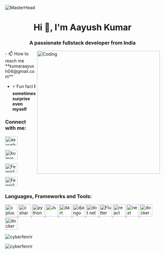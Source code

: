 ![MasterHead](https://www.charpeni.com/static/images/arrow-functions-in-class-properties-might-not-be-as-great-as-we-think/banner.gif)
<h1 align="center">Hi 👋, I'm Aayush Kumar</h1>
<h3 align="center">A passionate fullstack developer from India</h3>
<img align="right"alt="Coding"width="400"src="https://i.pinimg.com/originals/0b/8f/72/0b8f72501d1f843a1ddf67784a6e26f9.gif">
- 📫 How to reach me **kumaraayush04@gmail.com**

- ⚡ Fun fact **I sometimes surprise even myself**

<h3 align="left">Connect with me:</h3>
<p align="left">
<a href="https://www.linkedin.com/in/aayush-kumar-630ab11a7/" target="blank"><img align="center" src="https://raw.githubusercontent.com/rahuldkjain/github-profile-readme-generator/master/src/images/icons/Social/linked-in-alt.svg" alt="aayush kumar" height="30" width="40" /></a>

<a href="https://www.instagram.com/kumar_aayush_04/" target="blank"><img align="center" src="https://raw.githubusercontent.com/rahuldkjain/github-profile-readme-generator/master/src/images/icons/Social/instagram.svg" alt="kumar_aayush_04" height="30" width="40" /></a>

<a href="https://leetcode.com/Fenrir101/" target="blank"><img align="center" src="https://upload.wikimedia.org/wikipedia/commons/1/19/LeetCode_logo_black.png" alt="Fenrir101" height="30" width="40" /></a>
</p>

<a href="https://medium.com/@kumar.aayush04" target="blank"><img align="center" src="https://miro.medium.com/v2/resize:fit:1400/1*psYl0y9DUzZWtHzFJLIvTw.png" alt="Fenrir101" height="30" width="40" /></a>
</p>

<h3 align="left">Languages, Frameworks and Tools:</h3>
<p align="left"> 
<a href="https://www.cprogramming.com/" target="_blank" rel="noreferrer"> <img src="https://upload.wikimedia.org/wikipedia/commons/1/18/ISO_C%2B%2B_Logo.svg" alt="c plus plus" width="40" height="40"/> </a> <a href="https://www.w3schools.com/cs/index.php" target="_blank" rel="noreferrer"> <img src="https://upload.wikimedia.org/wikipedia/commons/4/4f/Csharp_Logo.png" alt="c sharp" width="40" height="40"/> </a> <a href="https://www.w3schools.com/python/default.asp" target="_blank" rel="noreferrer"> <img src="https://upload.wikimedia.org/wikipedia/commons/c/c3/Python-logo-notext.svg" alt="python" width="40" height="40"/></a><a href="https://www.w3schools.com/js/default.asp" target="_blank" rel="noreferrer"> <img src="https://upload.wikimedia.org/wikipedia/commons/6/6a/JavaScript-logo.png" alt="Js" width="40" height="40"/> </a><a href="https://dart.dev/" target="_blank" rel="noreferrer"> <img src="https://upload.wikimedia.org/wikipedia/commons/c/c6/Dart_logo.png" alt="dart" width="40" height="40"/> </a> <a href="https://www.djangoproject.com/" target="_blank" rel="noreferrer"> <img src="https://w7.pngwing.com/pngs/159/366/png-transparent-django-python-computer-icons-logo-python-text-label-rectangle-thumbnail.png" alt="django" width="40" height="40"/> </a><a href="https://dotnet.microsoft.com/en-us/apps/aspnet" target="_blank" rel="noreferrer"> <img src="https://upload.wikimedia.org/wikipedia/commons/e/ee/.NET_Core_Logo.svg" alt="dot net core" width="40" height="40"/> </a><a href="https://flutter.dev/" target="_blank" rel="noreferrer"> <img src="https://w7.pngwing.com/pngs/537/866/png-transparent-flutter-hd-logo.png" alt="Flutter" width="40" height="40"/> </a><a href="https://react.dev/" target="_blank" rel="noreferrer"> <img src="https://upload.wikimedia.org/wikipedia/commons/a/a7/React-icon.svg" alt="react" width="40" height="40"/> </a><a href="https://nextjs.org/" target="_blank" rel="noreferrer"> <img src="https://www.rlogical.com/wp-content/uploads/2023/03/Rlogical-Blog-Images-thumbnail.webp" alt="next" width="40" height="40"/> </a><a href="https://www.docker.com/" target="_blank" rel="noreferrer"> <img src="https://upload.wikimedia.org/wikipedia/commons/7/79/Docker_%28container_engine%29_logo.png" alt="docker" width="40" height="40"/> </a><a href="https://aws.amazon.com/" target="_blank" rel="noreferrer"> <img src="https://upload.wikimedia.org/wikipedia/commons/9/93/Amazon_Web_Services_Logo.svg" alt="docker" width="40" height="40"/> </a>
</p>

<p><img align="center" src="https://github-readme-stats.vercel.app/api/top-langs?username=cyberfenrir&show_icons=true&locale=en&layout=compact" alt="cyberfenrir" /></p>

<p><img align="center" src="https://github-readme-streak-stats.herokuapp.com/?user=cyberfenrir&" alt="cyberfenrir" /></p>
